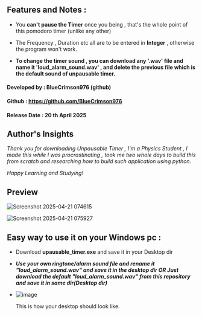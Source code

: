 ## Features and Notes : 

+ You __can't pause the Timer__ once you being , that's the whole point of this pomodoro timer (unlike any other)


+ The Frequency , Duration etc all are to be entered in __Integer__ , otherwise the program won't work. 


+ __To change the timer sound , you can download any '.wav' file and name it 'loud_alarm_sound.wav' , and delete the previous file which is the default sound of unpausable timer.__ 

#### Developed by : BlueCrimson976 (github)
#### Github : https://github.com/BlueCrimson976
#### Release Date : 20 th April 2025

## Author's Insights 

_Thank you for downloading Unpausable Timer , I'm a Physics Student , I made this while I was procrastinating , took me two whole days to build this from scratch and researching how to build such application using python._ 

_Happy Learning and Studying!_ 

## Preview 

![Screenshot 2025-04-21 074615](https://github.com/user-attachments/assets/0ceb2d01-affe-429e-bf87-47689b6f05ae)

![Screenshot 2025-04-21 075927](https://github.com/user-attachments/assets/b3b92199-fe38-4d30-ba1f-54bf206eed2e)

## Easy way to use it on your Windows pc : 

+ Download **upausable_timer.exe** and save it in your Desktop dir 
+ ***Use your own ringtone/alarm sound file and rename it "loud_alarm_sound.wav" and save it in the desktop dir OR Just download the default "loud_alarm_sound.wav" from this repository and save it in same dir(Desktop dir)*** 
+ ![image](https://github.com/user-attachments/assets/bca9306f-d8c2-4ad3-a414-16569cc85db6)

  This is how your desktop should look like.



